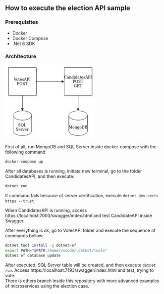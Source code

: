 ## How to execute the election API sample

### Prerequisites
- Docker
- Docker Compose
- .Net 6 SDK

### Architecture
![alt architecture](.documentation/microservice_local.jpg "Architecture")

First of all, run MongoDB and SQL Server inside docker-compose with the following command:

````sh
docker-compose up
````

After all databases is running, initiate new terminal, go to the folder CandidatesAPI, and then execute:

````sh
dotnet run
````

If command fails because of server certification, execute ````dotnet dev-certs https --trust````

When CandidatesAPI is running, access https://localhost:7003/swagger/index.html and test CandidateAPI inside Swagger.

After everything is ok, go to VotesAPI folder and execute the sequence of commands bellow:

````sh
dotnet tool install -g dotnet-ef
export PATH="$PATH:/home/vscode/.dotnet/tools"
dotnet ef database update
````

After executed, SQL Server table will be created, and then execute ````dotnet run````. Access https://localhost:7193/swagger/index.html and test, trying to vote.   
There is others branch inside this repository with more advanced examples of microservices using the election case.
